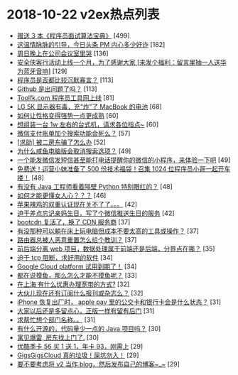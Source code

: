 # 2018-10-22 v2ex热点列表

+ [赠送 3 本《程序员面试算法宝典》](https://www.v2ex.com/t/499699#reply499) [499]
+ [这温情脉脉的引导，今日头条 PM 内心多少奸诈](https://www.v2ex.com/t/499700#reply182) [182]
+ [周日晚上在公司会议室里哭](https://www.v2ex.com/t/499709#reply136) [136]
+ [安全侠客行活动上线一个月，为了感谢大家 [来发个福利：留言里抽一人送华为蓝牙音响]](https://www.v2ex.com/t/499926#reply129) [129]
+ [程序员是否都比较沉默寡言？](https://www.v2ex.com/t/499754#reply113) [113]
+ [Github 是出问题了吗？](https://www.v2ex.com/t/499654#reply113) [113]
+ [Toolfk.com 程序员工具网上线](https://www.v2ex.com/t/499725#reply81) [81]
+ [LG 5K 显示器有毒，充“炸”了 MacBook 的电池](https://www.v2ex.com/t/499668#reply68) [68]
+ [如何让性格变得强势一点更成熟](https://www.v2ex.com/t/499681#reply60) [60]
+ [想组装一台 1w 左右的台式机，请求各位指点~](https://www.v2ex.com/t/499698#reply60) [60]
+ [微信支付账单加个搜索功能会死么？](https://www.v2ex.com/t/499756#reply57) [57]
+ [[求助] 被二房东骗了怎么办](https://www.v2ex.com/t/499803#reply52) [52]
+ [为什么咸鱼电脑版会取消搜索选项？](https://www.v2ex.com/t/499742#reply49) [49]
+ [一个能发微信发短信甚至能打电话提醒你的微信的小程序，来体验一下吧](https://www.v2ex.com/t/499750#reply49) [49]
+ [免费送！运营小妹准备了 500 份技术福袋！召集 1024 位程序员小哥一起开车喽！](https://www.v2ex.com/t/499972#reply48) [48]
+ [有没有 Java 工程师看着隔壁 Python 特别眼红的？](https://www.v2ex.com/t/499690#reply48) [48]
+ [如何才能更懂女人心？？？](https://www.v2ex.com/t/499932#reply46) [46]
+ [苹果辣鸡的双重认证现在关不了了。。。](https://www.v2ex.com/t/499873#reply42) [42]
+ [迫于差点忘记亲妈生日，写了个微信推送生日的服务](https://www.v2ex.com/t/499672#reply42) [42]
+ [bootcdn 复活了，换了 CDN 服务商](https://www.v2ex.com/t/499655#reply37) [37]
+ [有没那种可以躺在床上玩电脑但成本不要太高的工具或操作？](https://www.v2ex.com/t/499679#reply37) [37]
+ [路由器总被人恶意重置怎么给个教训？](https://www.v2ex.com/t/499689#reply37) [37]
+ [前后端分离 web 项目，数据处理属于前端还是后端，分界点在哪？](https://www.v2ex.com/t/499657#reply35) [35]
+ [迫于 tcp 阻断，求好用的软件](https://www.v2ex.com/t/499780#reply34) [34]
+ [Google Cloud platform 试用到期了！](https://www.v2ex.com/t/499879#reply34) [34]
+ [都在说摸鱼，那么怎么才能不摸鱼呢？](https://www.v2ex.com/t/499680#reply33) [33]
+ [在上海 有什么优惠办理宽带的方式?](https://www.v2ex.com/t/499820#reply32) [32]
+ [大伙儿现在还有订阅什么报刊或杂志么？](https://www.v2ex.com/t/499653#reply32) [32]
+ [iPhone 恢复出厂时， apple pay 里的公交卡和银行卡会是什么状态？](https://www.v2ex.com/t/499757#reply31) [31]
+ [大家以后还是多留点心，正版一样有留有后门](https://www.v2ex.com/t/499776#reply31) [31]
+ [求帮忙想个部门名称。。](https://www.v2ex.com/t/499952#reply31) [31]
+ [有什么开源的，代码量少一点的 Java 项目吗？](https://www.v2ex.com/t/499694#reply30) [30]
+ [寓见爆雷, 房东找上门了.](https://www.v2ex.com/t/499707#reply30) [30]
+ [优酷季卡 56 买 1 送 1，年卡 93，刚需上](https://www.v2ex.com/t/499715#reply29) [29]
+ [GigsGigsCloud 真的垃圾！屎坑勿入！](https://www.v2ex.com/t/499748#reply29) [29]
+ [要不要考虑将 v2 当作 blog，然后发布自己的博客~_~](https://www.v2ex.com/t/499853#reply29) [29]
